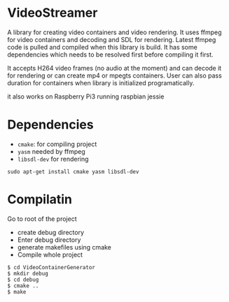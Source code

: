 # VideoStreamer

A library for creating video containers and video rendering. It uses ffmpeg for video containers and decoding and SDL for rendering. Latest ffmpeg code is pulled and compiled when this library is build. It has some dependencies which needs to be resolved first before compiling it first.

It accepts H264 video frames (no audio at the moment) and can decode it for rendering or can create mp4 or mpegts containers. User can also pass duration for containers when library is initialized programatically.

it also works on Raspberry Pi3 running raspbian jessie

# Dependencies
 * `cmake`: for compiling project
 * `yasm` needed by ffmpeg
 * `libsdl-dev` for rendering  

  `sudo apt-get install cmake yasm libsdl-dev`

# Compilatin
 Go to root of the project

 * create debug directory
 * Enter debug directory
 * generate makefiles using cmake
 * Compile whole project
 
```Linux
$ cd VideoContainerGenerator
$ mkdir debug
$ cd debug
$ cmake ..
$ make
```
